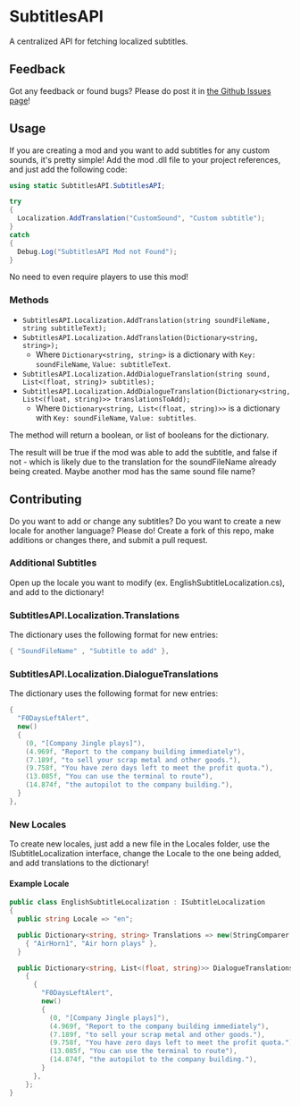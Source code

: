 # SubtitlesAPI

A centralized API for fetching localized subtitles.

## Feedback

Got any feedback or found bugs? Please do post it in [the Github Issues page](https://github.com/LethalCompanyModding/LethalCompany/issues)!

## Usage

If you are creating a mod and you want to add subtitles for any custom sounds, it's pretty simple! Add the mod .dll file to your project references, and just add the following code:

```cs
using static SubtitlesAPI.SubtitlesAPI;

try
{
  Localization.AddTranslation("CustomSound", "Custom subtitle");
}
catch
{
  Debug.Log("SubtitlesAPI Mod not Found");
}
```

No need to even require players to use this mod!

### Methods

- `SubtitlesAPI.Localization.AddTranslation(string soundFileName, string subtitleText);`
- `SubtitlesAPI.Localization.AddTranslation(Dictionary<string, string>);`
  - Where `Dictionary<string, string>` is a dictionary with `Key: soundFileName`, `Value: subtitleText`.
- `SubtitlesAPI.Localization.AddDialogueTranslation(string sound, List<(float, string)> subtitles);`
- `SubtitlesAPI.Localization.AddDialogueTranslation(Dictionary<string, List<(float, string)>> translationsToAdd);`
  - Where `Dictionary<string, List<(float, string)>>` is a dictionary with `Key: soundFileName`, `Value: subtitles`.

The method will return a boolean, or list of booleans for the dictionary.

The result will be true if the mod was able to add the subtitle, and false if not - which is likely due to the translation for the soundFileName already being created. Maybe another mod has the same sound file name?

## Contributing

Do you want to add or change any subtitles? Do you want to create a new locale for another language? Please do! Create a fork of this repo, make additions or changes there, and submit a pull request.

### Additional Subtitles

Open up the locale you want to modify (ex. EnglishSubtitleLocalization.cs), and add to the dictionary!

### SubtitlesAPI.Localization.Translations

The dictionary uses the following format for new entries:

```cs
{ "SoundFileName" , "Subtitle to add" },
```

### SubtitlesAPI.Localization.DialogueTranslations

The dictionary uses the following format for new entries:

```cs
{
  "F0DaysLeftAlert",
  new()
  {
    (0, "[Company Jingle plays]"),
    (4.969f, "Report to the company building immediately"),
    (7.189f, "to sell your scrap metal and other goods."),
    (9.758f, "You have zero days left to meet the profit quota."),
    (13.085f, "You can use the terminal to route"),
    (14.874f, "the autopilot to the company building."),
  }
},
```

### New Locales

To create new locales, just add a new file in the Locales folder, use the ISubtitleLocalization interface, change the Locale to the one being added, and add translations to the dictionary!

#### Example Locale

```cs
public class EnglishSubtitleLocalization : ISubtitleLocalization
{
  public string Locale => "en";

  public Dictionary<string, string> Translations => new(StringComparer.OrdinalIgnoreCase) {
    { "AirHorn1", "Air horn plays" },
  }

  public Dictionary<string, List<(float, string)>> DialogueTranslations => new(StringComparer.OrdinalIgnoreCase)
    {
      {
        "F0DaysLeftAlert",
        new()
        {
          (0, "[Company Jingle plays]"),
          (4.969f, "Report to the company building immediately"),
          (7.189f, "to sell your scrap metal and other goods."),
          (9.758f, "You have zero days left to meet the profit quota."),
          (13.085f, "You can use the terminal to route"),
          (14.874f, "the autopilot to the company building."),
        }
      },
    };
}
```
